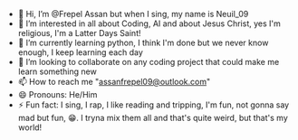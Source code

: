 - 👋 Hi, I’m @Frepel Assan but when I sing, my name is Neuil_09
- 👀 I’m interested in all about Coding, AI and about Jesus Christ,  yes I'm religious, I'm a Latter Days Saint!
- 🌱 I’m currently learning python, I think I'm done but we never know enough, I keep learning each day
- 💞️ I’m looking to collaborate on any coding project that could make me learn something new 
- 📫 How to reach me "assanfrepel09@outlook.com" 
- 😄 Pronouns: He/Him
- ⚡ Fun fact: I sing, I rap, I like reading and tripping, I'm fun, not gonna say mad but fun, 😁. I tryna mix them all and that's quite weird, but that's my world!

<!---
Neuil09/Neuil09 is a ✨ special ✨ repository because its `README.md` (this file) appears on your GitHub profile.
You can click the Preview link to take a look at your changes.
--->
